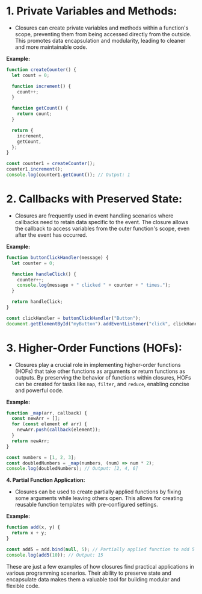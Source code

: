 # 1. Private Variables and Methods:

- Closures can create private variables and methods within a function's scope, preventing them from being accessed directly from the outside. This promotes data encapsulation and modularity, leading to cleaner and more maintainable code.

**Example:**

```javascript
function createCounter() {
  let count = 0;

  function increment() {
    count++;
  }

  function getCount() {
    return count;
  }

  return {
    increment,
    getCount,
  };
}

const counter1 = createCounter();
counter1.increment();
console.log(counter1.getCount()); // Output: 1
```

# 2. Callbacks with Preserved State:

- Closures are frequently used in event handling scenarios where callbacks need to retain data specific to the event. The closure allows the callback to access variables from the outer function's scope, even after the event has occurred.

**Example:**

```javascript
function buttonClickHandler(message) {
  let counter = 0;

  function handleClick() {
    counter++;
    console.log(message + " clicked " + counter + " times.");
  }

  return handleClick;
}

const clickHandler = buttonClickHandler("Button");
document.getElementById("myButton").addEventListener("click", clickHandler);
```

# 3. Higher-Order Functions (HOFs):

- Closures play a crucial role in implementing higher-order functions (HOFs) that take other functions as arguments or return functions as outputs. By preserving the behavior of functions within closures, HOFs can be created for tasks like `map`, `filter`, and `reduce`, enabling concise and powerful code.

**Example:**

```javascript
function _map(arr, callback) {
  const newArr = [];
  for (const element of arr) {
    newArr.push(callback(element));
  }
  return newArr;
}

const numbers = [1, 2, 3];
const doubledNumbers = _map(numbers, (num) => num * 2);
console.log(doubledNumbers); // Output: [2, 4, 6]
```

**4. Partial Function Application:**

- Closures can be used to create partially applied functions by fixing some arguments while leaving others open. This allows for creating reusable function templates with pre-configured settings.

**Example:**

```javascript
function add(x, y) {
  return x + y;
}

const add5 = add.bind(null, 5); // Partially applied function to add 5 to any number
console.log(add5(10)); // Output: 15
```

These are just a few examples of how closures find practical applications in various programming scenarios. Their ability to preserve state and encapsulate data makes them a valuable tool for building modular and flexible code.
